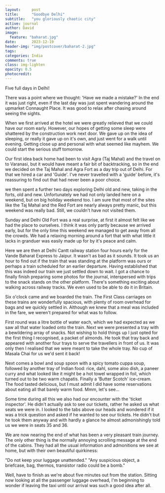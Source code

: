 ```yaml
---
layout:     post
title:      "Goodbye Delhi"
subtitle:   "you gloriously chaotic city"
active: journal
author: David
image:
  feature: "baharat.jpg"
date:       2023-12-19 
header-img: "img/postcover/baharat-2.jpg"
tags: 
categories: India
comments: true
class: img-lighten 
opacity: 0.5
photocredit:
---
```


Five full days in Delhi!

There was a point where we thought: 'Have we made a mistake?' In the end it was just right, even if the last day was just spent wandering around the upmarket Connaught Place. It was good to relax after chasing around seeing the sights.

When we first arrived at the hotel we were greatly relieved that we could have our room early. However, our hopes of getting some sleep were shattered by the construction work next door. We gave up on the idea of sleeping, or really it gave up on it's own, and just went for a walk until evening. Getting close up and personal with what seemed like mayhem. We could start the serious stuff tomorrow.

Our first idea back home had been to visit Agra (Taj Mahal) and the travel on to Varanasi, but it would have meant a fair bit of backtracking, so in the end we decided on the Taj Mahal and Agra Fort as a day trip out of Delhi. For that we hired a car and 'Guide'. I've never travelled with a 'guide' before, it's reassuring to find out that had never been a poor choice. 

we then spent a further two days exploring Delhi old and new, taking in the forts, old and new. Unfortunately we had not only landed here on a weekend, but on big holiday weekend too. I am sure that most of the sites like the Taj Mahal and the Red Fort are nearly always pretty manic, but this weekend was really bad. Still, we couldn't have not visited them. 

Sunday and Delhi Old Fort was a real surprise, at first it almost felt like we had the place to ourselves. I think it was only partly because we arrived early, but for the only time this weekend we managed to get away from all the crowds. We had a relaxing morning around a fort that with what little it lacks in granduer was easily made up for by it's peace and calm.

Here we are then at Delhi Cantt railway station four hours early for the Vande Baharat Express to Jaipur. It wasn't as bad as it sounds. It took us an hour to find out if the train that was standing at the platform was ours or perhaps a train scheduled for an earlier departure. Having established that this was indeed our train we just settled down to wait. I got a chance to finally finish preparing some photos for the journal, interspersed with trips to the snack stands on the other platform. There's something exciting about walking across railway tracks. We even used to be able to do it in Britain.

Six o'clock came and we boarded the train. The First Class carriages on these trains are wonderfully spacious, with plenty of room overhead for bags and we quickly settled in. Although we knew that a meal was included in the fare, we weren't prepared for what was to follow.

First round was a litre bottle of water each, which we had expected as we saw all that water loaded onto the train. Next we were presented a tray with a bewildering array of snacks. Not wishing to hold things up I just opted for the first thing I recognised, a packet of almonds. He took that tray back and appeared with another four trays to serve the travellers in front of us. It was only then I realised that we were meant to take the whole tray. No cup of Masala Chai for us we'd sent it back!

Next comes a bowl and soup spoon with a spicy tomato cuppa soup, followed by another tray of Indian food: rice, dahl, some aloo dish, a paneer curry and what looked like it might be a hot towel wrapped in foil, which turned out to be two warm chapatis. Finally a 'Butter Scotch' ice-cream. The food tasted delicious, but I must admit I did have some reservations about eating all that barely warm food. Mmm, let's see...

Some time during all this we also had our encounter with the 'ticket inspector'. He didn't actually ask to see our tickets, rather he asked us what seats we were in. I looked to the tabs above our heads and wondered if it was a trick question and asked if he wanted to see our tickets. He didn't but he took them anyway and with hardly a glance he almost admonishingly told us we were in seats 35 and 36.

We are now nearing the end of what has been a very pleasant train journey. The only other thing is the normally annoying scrolling message at the end of the cabins. They had all the usual information and admonitions we see at home, but with their own beautiful quirkiness:

"Do not keep your luggage unattended."
"Any suspicious object, a briefcase, bag, thermos, transistor radio could be a bomb."

Well, have to finish as we're about five minutes out from the station. Sitting now looking at all the passenger luggage overhead, I'm beginning to wonder if leaving the taxi until our arrival was such a good idea after all.


